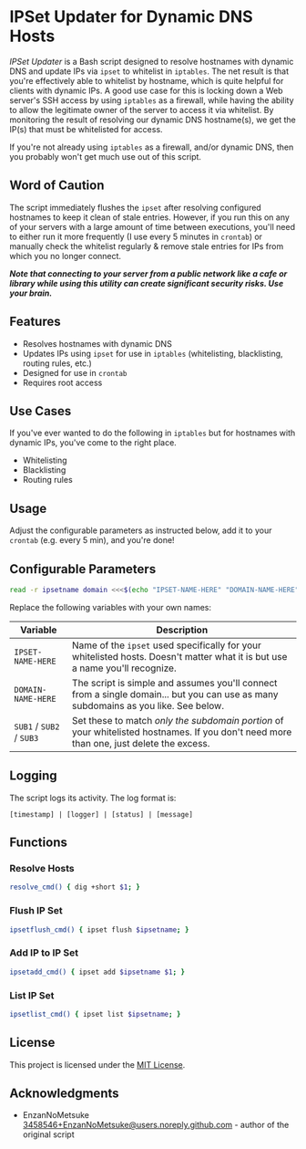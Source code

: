 # IPSet Updater for Dynamic DNS Hosts

*IPSet Updater* is a Bash script designed to resolve hostnames with dynamic DNS and update IPs via `ipset` to whitelist in `iptables`. The net result is that you're effectively able to whitelist by hostname, which is quite helpful for clients with dynamic IPs. A good use case for this is locking down a Web server's SSH access by using `iptables` as a firewall, while having the ability to allow the legitimate owner of the server to access it via whitelist. By monitoring the result of resolving our dynamic DNS hostname(s), we get the IP(s) that must be whitelisted for access.

If you're not already using `iptables` as a firewall, and/or dynamic DNS, then you probably won't get much use out of this script.

## Word of Caution

The script immediately flushes the `ipset` after resolving configured hostnames to keep it clean of stale entries. However, if you run this on any of your servers with a large amount of time between executions, you'll need to either run it more frequently (I use every 5 minutes in `crontab`) or manually check the whitelist regularly & remove stale entries for IPs from which you no longer connect. 

***Note that connecting to your server from a public network like a cafe or library while using this utility can create significant security risks. Use your brain.***

## Features

- Resolves hostnames with dynamic DNS
- Updates IPs using `ipset` for use in `iptables` (whitelisting, blacklisting, routing rules, etc.)
- Designed for use in `crontab`
- Requires root access

## Use Cases

If you've ever wanted to do the following in `iptables` but for hostnames with dynamic IPs, you've come to the right place.
- Whitelisting
- Blacklisting
- Routing rules

## Usage

Adjust the configurable parameters as instructed below, add it to your `crontab` (e.g. every 5 min), and you're done!

## Configurable Parameters

```bash
read -r ipsetname domain <<<$(echo "IPSET-NAME-HERE" "DOMAIN-NAME-HERE") && read -a subdomains <<< "SUB1 SUB2 SUB3"
```
Replace the following variables with your own names:

| Variable                 | Description                                                                                                                             |
| ------------------------ | --------------------------------------------------------------------------------------------------------------------------------------- |
| `IPSET-NAME-HERE`        | Name of the `ipset` used specifically for your whitelisted hosts. Doesn't matter what it is but use a name you'll recognize.            |
| `DOMAIN-NAME-HERE`       | The script is simple and assumes you'll connect from a single domain... but you can use as many subdomains as you like. See below.      |
| `SUB1` / `SUB2` / `SUB3` | Set these to match *only the subdomain portion* of your whitelisted hostnames. If you don't need more than one, just delete the excess. |

## Logging

The script logs its activity. The log format is:

```
[timestamp] | [logger] | [status] | [message]
```

## Functions

### Resolve Hosts

```bash
resolve_cmd() { dig +short $1; }
```

### Flush IP Set

```bash
ipsetflush_cmd() { ipset flush $ipsetname; }
```

### Add IP to IP Set

```bash
ipsetadd_cmd() { ipset add $ipsetname $1; }
```

### List IP Set

```bash
ipsetlist_cmd() { ipset list $ipsetname; }
```

## License

This project is licensed under the [MIT License](LICENSE).

## Acknowledgments

- EnzanNoMetsuke <3458546+EnzanNoMetsuke@users.noreply.github.com> - author of the original script